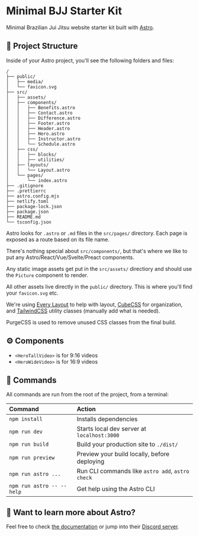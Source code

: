 # Minimal BJJ Starter Kit

Minimal Brazilian Jui Jitsu website starter kit built with [Astro](https://astro.build).

## 🚀 Project Structure

Inside of your Astro project, you'll see the following folders and files:

```
/
├── public/
│   ├── media/
│   └── favicon.svg
├── src/
│   ├── assets/
│   ├── components/
│   │   ├── Benefits.astro
│   │   ├── Contact.astro
│   │   ├── Difference.astro
│   │   ├── Footer.astro
│   │   ├── Header.astro
│   │   ├── Hero.astro
│   │   ├── Instructor.astro
│   │   └── Schedule.astro
│   ├── css/
│   │   ├── blocks/
│   │   ├── utilities/
│   ├── layouts/
│   │   └── Layout.astro
│   └── pages/
│       └── index.astro
├── .gitignore
├── .prettierrc
├── astro.config.mjs
├── netlify.toml
├── package-lock.json
├── package.json
├── README.md
└── tsconfig.json
```

Astro looks for `.astro` or `.md` files in the `src/pages/` directory. Each page is exposed as a route based on its file name.

There's nothing special about `src/components/`, but that's where we like to put any Astro/React/Vue/Svelte/Preact components.

Any static image assets get put in the `src/assets/` directiory and should use the `Picture` component to render.

All other assets live directly in the `public/` directory. This is where you'll find your `favicon.svg` etc.

We're using [Every Layout](https://every-layout.dev/rudiments/units/#utility-classes) to help with layout, [CubeCSS](https://cube.fyi/) for organization, and [TailwindCSS](https://tailwindcss.com/) utility classes (manually add what is needed).

PurgeCSS is used to remove unused CSS classes from the final build.

## ⚙️ Components

- `<HeroTallVideo>` is for 9:16 videos
- `<HeroWideVideo>` is for 16:9 videos

## 🧞 Commands

All commands are run from the root of the project, from a terminal:

| Command                   | Action                                           |
| :------------------------ | :----------------------------------------------- |
| `npm install`             | Installs dependencies                            |
| `npm run dev`             | Starts local dev server at `localhost:3000`      |
| `npm run build`           | Build your production site to `./dist/`          |
| `npm run preview`         | Preview your build locally, before deploying     |
| `npm run astro ...`       | Run CLI commands like `astro add`, `astro check` |
| `npm run astro -- --help` | Get help using the Astro CLI                     |

## 👀 Want to learn more about Astro?

Feel free to check [the documentation](https://docs.astro.build) or jump into their [Discord server](https://astro.build/chat).
